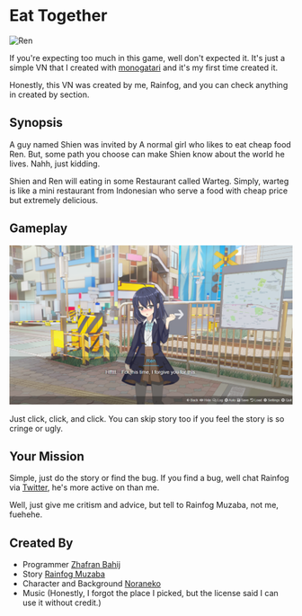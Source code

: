 # Eat Together

![Ren](./assets/scenes/Sumi_CG_Winter_Smile.png)

If you're expecting too much in this game, well don't expected it. It's just a simple VN that I created with [monogatari](https://developers.monogatari.io/documentation/) and it's my first time created it.

Honestly, this VN was created by me, Rainfog, and you can check anything in created by section.

## Synopsis

A guy named Shien was invited by A normal girl who likes to eat cheap food Ren.
But, some path you choose can make Shien know about the world he lives. Nahh, just kidding.

Shien and Ren will eating in some Restaurant called Warteg. Simply, warteg is like a mini restaurant from Indonesian who serve a food with cheap price but extremely delicious.

## Gameplay

![Ren](./assets/scenes/Gameplay.png)

Just click, click, and click. You can skip story too if you feel the story is so cringe or ugly.

## Your Mission

Simple, just do the story or find the bug. If you find a bug, well chat Rainfog via [Twitter](https://twitter.com/RainfogM), he's more active on than me.

Well, just give me critism and advice, but tell to Rainfog Muzaba, not me, fuehehe.

## Created By

- Programmer [Zhafran Bahij](https://github.com/ZhafranBahij)
- Story [Rainfog Muzaba](https://twitter.com/RainfogM)
- Character and Background [Noraneko](https://noranekogames.itch.io/)
- Music (Honestly, I forgot the place I picked, but the license said I can use it without credit.)
